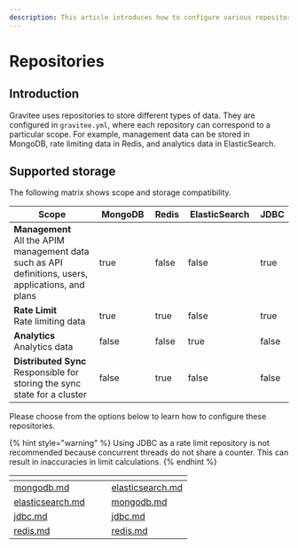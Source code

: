 ```yaml
---
description: This article introduces how to configure various repositories
---
```


# Repositories

## Introduction

Gravitee uses repositories to store different types of data. They are configured in `gravitee.yml`, where each repository can correspond to a particular scope. For example, management data can be stored in MongoDB, rate limiting data in Redis, and analytics data in ElasticSearch.

## Supported storage

The following matrix shows scope and storage compatibility.

<table><thead><tr><th width="270">Scope</th><th width="115" data-type="checkbox">MongoDB</th><th data-type="checkbox">Redis</th><th width="143" data-type="checkbox">ElasticSearch</th><th data-type="checkbox">JDBC</th></tr></thead><tbody><tr><td><strong>Management</strong> <br>All the APIM management data such as API definitions, users, applications, and plans</td><td>true</td><td>false</td><td>false</td><td>true</td></tr><tr><td><strong>Rate Limit</strong><br>Rate limiting data</td><td>true</td><td>true</td><td>false</td><td>true</td></tr><tr><td><strong>Analytics</strong> <br>Analytics data</td><td>false</td><td>false</td><td>true</td><td>false</td></tr><tr><td><strong>Distributed Sync</strong> <br>Responsible for storing the sync state for a cluster</td><td>false</td><td>true</td><td>false</td><td>false</td></tr></tbody></table>

Please choose from the options below to learn how to configure these repositories.

{% hint style="warning" %}
Using JDBC as a rate limit repository is not recommended because concurrent threads do not share a counter. This can result in inaccuracies in limit calculations.
{% endhint %}

<table data-view="cards"><thead><tr><th data-type="content-ref"></th><th></th><th></th><th data-hidden data-card-target data-type="content-ref"></th></tr></thead><tbody><tr><td><a href="mongodb.md">mongodb.md</a></td><td></td><td></td><td><a href="elasticsearch.md">elasticsearch.md</a></td></tr><tr><td><a href="elasticsearch.md">elasticsearch.md</a></td><td></td><td></td><td><a href="mongodb.md">mongodb.md</a></td></tr><tr><td><a href="jdbc.md">jdbc.md</a></td><td></td><td></td><td><a href="jdbc.md">jdbc.md</a></td></tr><tr><td><a href="redis.md">redis.md</a></td><td></td><td></td><td><a href="redis.md">redis.md</a></td></tr></tbody></table>
